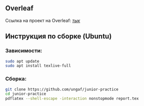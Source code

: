 ## Overleaf
Ссылка на проект на Overleaf: [*тык*](https://www.overleaf.com/read/bhfxbpctkbsw)

## Инструкция по сборке (Ubuntu)

### Зависимости:

```sh
sudo apt update
sudo apt install texlive-full
```

### Сборка:

```sh
git clone https://github.com/ungaf/junior-practice
cd junior-practice
pdflatex --shell-escape -interaction nonstopmode report.tex
```
